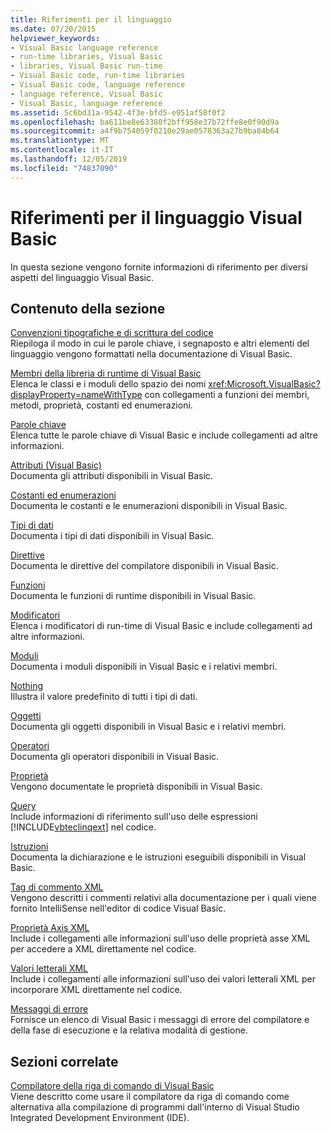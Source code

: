 ```yaml
---
title: Riferimenti per il linguaggio
ms.date: 07/20/2015
helpviewer_keywords:
- Visual Basic language reference
- run-time libraries, Visual Basic
- libraries, Visual Basic run-time
- Visual Basic code, run-time libraries
- Visual Basic code, language reference
- language reference, Visual Basic
- Visual Basic, language reference
ms.assetid: 5c6bd31a-9542-4f3e-bfd5-e951af58f0f2
ms.openlocfilehash: ba611be8e63380f2bff958e37b72ffe8e0f90d9a
ms.sourcegitcommit: a4f9b754059f0210e29ae0578363a27b9ba84b64
ms.translationtype: MT
ms.contentlocale: it-IT
ms.lasthandoff: 12/05/2019
ms.locfileid: "74837090"
---
```

# <a name="visual-basic-language-reference"></a>Riferimenti per il linguaggio Visual Basic

In questa sezione vengono fornite informazioni di riferimento per diversi aspetti del linguaggio Visual Basic.  
  
## <a name="in-this-section"></a>Contenuto della sezione  

 [Convenzioni tipografiche e di scrittura del codice](../../visual-basic/language-reference/typographic-and-code-conventions.md)  
 Riepiloga il modo in cui le parole chiave, i segnaposto e altri elementi del linguaggio vengono formattati nella documentazione di Visual Basic.  
  
 [Membri della libreria di runtime di Visual Basic](../../visual-basic/language-reference/runtime-library-members.md)  
 Elenca le classi e i moduli dello spazio dei nomi <xref:Microsoft.VisualBasic?displayProperty=nameWithType> con collegamenti a funzioni dei membri, metodi, proprietà, costanti ed enumerazioni.  
  
 [Parole chiave](../../visual-basic/language-reference/keywords/index.md)  
 Elenca tutte le parole chiave di Visual Basic e include collegamenti ad altre informazioni.  
  
 [Attributi (Visual Basic)](../../visual-basic/language-reference/attributes.md)  
 Documenta gli attributi disponibili in Visual Basic.  
  
 [Costanti ed enumerazioni](../../visual-basic/language-reference/constants-and-enumerations.md)  
 Documenta le costanti e le enumerazioni disponibili in Visual Basic.  
  
 [Tipi di dati](../../visual-basic/language-reference/data-types/index.md)  
 Documenta i tipi di dati disponibili in Visual Basic.  
  
 [Direttive](../../visual-basic/language-reference/directives/index.md)  
 Documenta le direttive del compilatore disponibili in Visual Basic.  
  
 [Funzioni](../../visual-basic/language-reference/functions/index.md)  
 Documenta le funzioni di runtime disponibili in Visual Basic.  
  
 [Modificatori](../../visual-basic/language-reference/modifiers/index.md)  
 Elenca i modificatori di run-time di Visual Basic e include collegamenti ad altre informazioni.  
  
 [Moduli](../../visual-basic/language-reference/modules.md)  
 Documenta i moduli disponibili in Visual Basic e i relativi membri.  
  
 [Nothing](../../visual-basic/language-reference/nothing.md)  
 Illustra il valore predefinito di tutti i tipi di dati.  
  
 [Oggetti](../../visual-basic/language-reference/objects/index.md)  
 Documenta gli oggetti disponibili in Visual Basic e i relativi membri.  
  
 [Operatori](../../visual-basic/language-reference/operators/index.md)  
 Documenta gli operatori disponibili in Visual Basic.  
  
 [Proprietà](../../visual-basic/language-reference/properties.md)  
 Vengono documentate le proprietà disponibili in Visual Basic.  
  
 [Query](../../visual-basic/language-reference/queries/index.md)  
 Include informazioni di riferimento sull'uso delle espressioni [!INCLUDE[vbteclinqext](~/includes/vbteclinqext-md.md)] nel codice.  
  
 [Istruzioni](../../visual-basic/language-reference/statements/index.md)  
 Documenta la dichiarazione e le istruzioni eseguibili disponibili in Visual Basic.  
  
 [Tag di commento XML](../../visual-basic/language-reference/xmldoc/index.md)  
 Vengono descritti i commenti relativi alla documentazione per i quali viene fornito IntelliSense nell'editor di codice Visual Basic.  
  
 [Proprietà Axis XML](../../visual-basic/language-reference/xml-axis/index.md)  
 Include i collegamenti alle informazioni sull'uso delle proprietà asse XML per accedere a XML direttamente nel codice.  
  
 [Valori letterali XML](../../visual-basic/language-reference/xml-literals/index.md)  
 Include i collegamenti alle informazioni sull'uso dei valori letterali XML per incorporare XML direttamente nel codice.  
  
 [Messaggi di errore](../../visual-basic/language-reference/error-messages/index.md)  
 Fornisce un elenco di Visual Basic i messaggi di errore del compilatore e della fase di esecuzione e la relativa modalità di gestione.  
  
## <a name="related-sections"></a>Sezioni correlate  

 [Compilatore della riga di comando di Visual Basic](../../visual-basic/reference/command-line-compiler/index.md)  
 Viene descritto come usare il compilatore da riga di comando come alternativa alla compilazione di programmi dall'interno di Visual Studio Integrated Development Environment (IDE).
